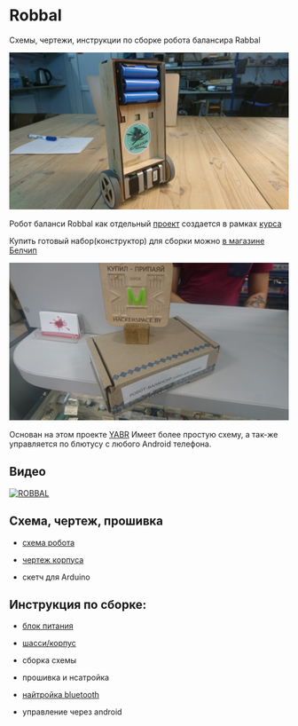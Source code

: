 Robbal
===

Схемы, чертежи, инструкции по сборке робота балансира Rabbal

![Image](https://raw.githubusercontent.com/minsk-hackerspace/Robbal/master/images/DSC_8497.jpg)

Робот баланси Robbal как отдельный [проект](https://hackerspace.by/projects/33) создается в рамках [курса](https://hackerspace.by/projects/31)

Купить готовый набор(конструктор) для сборки можно [в магазине Белчип](http://belchip.by/product/?selected_product=34442)

![Image](https://raw.githubusercontent.com/minsk-hackerspace/Robbal/master/images/DSC_8930.jpg)

Основан на этом проекте [YABR](http://www.brokking.net/yabr_main.html)
Имеет более простую схему, а так-же управляется по блютусу с любого Android телефона.

Видео
---

[![ROBBAL](https://img.youtube.com/vi/0WFv116GKos/0.jpg)](https://www.youtube.com/watch?v=0WFv116GKos)

Схема, чертеж, прошивка
---

- [схема робота](https://github.com/minsk-hackerspace/Robbal/blob/master/Robbal.png)

- [чертеж корпуса](https://github.com/minsk-hackerspace/Robbal/blob/master/chassis.svg)

- скетч для Arduino


Инструкция по сборке:
---

- [блок питания](https://github.com/minsk-hackerspace/Robbal/blob/master/power.md)

- [шасси/корпус](https://github.com/minsk-hackerspace/Robbal/blob/master/chassis.md)

- сборка схемы

- прошивка и нсатройка

- [найтройка bluetooth](https://github.com/minsk-hackerspace/Robbal/blob/master/bt.md)

- управление через android
